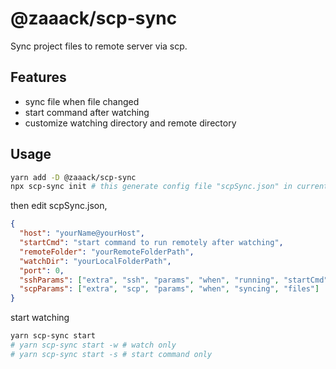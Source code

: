 # @zaaack/scp-sync

Sync project files to remote server via scp.

## Features

* sync file when file changed
* start command after watching
* customize watching directory and remote directory

## Usage

```sh
yarn add -D @zaaack/scp-sync
npx scp-sync init # this generate config file "scpSync.json" in current directory.
```

then edit scpSync.json,
```json
{
  "host": "yourName@yourHost",
  "startCmd": "start command to run remotely after watching",
  "remoteFolder": "yourRemoteFolderPath",
  "watchDir": "yourLocalFolderPath",
  "port": 0,
  "sshParams": ["extra", "ssh", "params", "when", "running", "startCmd"],
  "scpParams": ["extra", "scp", "params", "when", "syncing", "files"]
}
```

start watching

```sh
yarn scp-sync start
# yarn scp-sync start -w # watch only
# yarn scp-sync start -s # start command only
```
